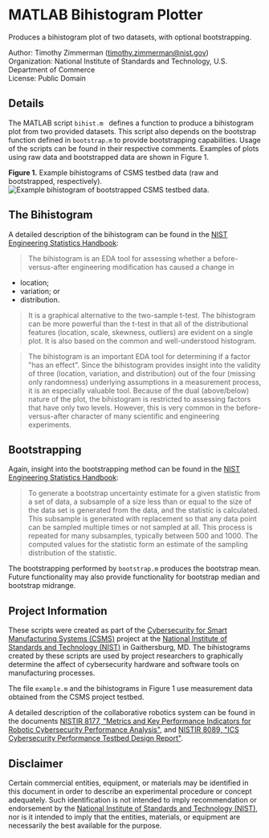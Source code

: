 # MATLAB Bihistogram Plotter

Produces a bihistogram plot of two datasets, with optional bootstrapping.

Author: Timothy Zimmerman (timothy.zimmerman@nist.gov)  
Organization: National Institute of Standards and Technology,
U.S. Department of Commerce  
License: Public Domain  

## Details

The MATLAB script ```bihist.m ``` defines a function to produce a bihistogram plot from two provided datasets. This script also depends on the bootstrap function defined in ```bootstrap.m``` to provide bootstrapping capabilities. Usage of the scripts can be found in their respective comments. Examples of plots using raw data and bootstrapped data are shown in Figure 1.

__Figure 1.__ Example bihistograms of CSMS testbed data (raw and bootstrapped, respectively).
![][_fig1]

## The Bihistogram

A detailed description of the bihistogram can be found in the [NIST Engineering Statistics Handbook][_ITL]:

>The bihistogram is an EDA tool for assessing whether a before-versus-after engineering modification has caused a change in
* location;
* variation; or
* distribution.

>It is a graphical alternative to the two-sample t-test. The bihistogram can be more powerful than the t-test in that all of the distributional features (location, scale, skewness, outliers) are evident on a single plot. It is also based on the common and well-understood histogram.

>The bihistogram is an important EDA tool for determining if a factor "has an effect". Since the bihistogram provides insight into the validity of three (location, variation, and distribution) out of the four (missing only randomness) underlying assumptions in a measurement process, it is an especially valuable tool. Because of the dual (above/below) nature of the plot, the bihistogram is restricted to assessing factors that have only two levels. However, this is very common in the before-versus-after character of many scientific and engineering experiments.

## Bootstrapping

Again, insight into the bootstrapping method can be found in the [NIST Engineering Statistics Handbook][_ITL]:

>To generate a bootstrap uncertainty estimate for a given statistic from a set of data, a subsample of a size less than or equal to the size of the data set is generated from the data, and the statistic is calculated. This subsample is generated with replacement so that any data point can be sampled multiple times or not sampled at all. This process is repeated for many subsamples, typically between 500 and 1000. The computed values for the statistic form an estimate of the sampling distribution of the statistic.

The bootstrapping performed by ```bootstrap.m``` produces the bootstrap mean. Future functionality may also provide functionality for bootstrap median and bootstrap midrange.

## Project Information

These scripts were created as part of the [Cybersecurity for Smart Manufacturing Systems (CSMS)][_CSMS] project at the [National Institute of Standards and Technology (NIST)][_NIST] in Gaithersburg, MD. The bihistograms created by these scripts are used by project researchers to graphically determine the affect of cybersecurity hardware and software tools on manufacturing processes.

The file ```example.m``` and the bihistograms in Figure 1 use measurement data obtained from the CSMS project testbed.

A detailed description of the collaborative robotics system can be found in the documents [NISTIR 8177, "Metrics and Key Performance Indicators for Robotic Cybersecurity Performance Analysis"][_IR8177], and [NISTIR 8089, "ICS Cybersecurity Performance Testbed Design Report"][_IR8089].

## Disclaimer
Certain commercial entities, equipment, or materials may be identified in this document in order to describe an experimental procedure or concept adequately. Such identification is not intended to imply recommendation or endorsement by the [National Institute of Standards and Technology (NIST)][_NIST], nor is it intended to imply that the entities, materials, or equipment are necessarily the best available for the purpose.

[_NIST]: http://www.nist.gov
[_IR8089]: http://nvlpubs.nist.gov/nistpubs/ir/2015/NIST.IR.8089.pdf
[_IR8177]: http://nvlpubs.nist.gov/nistpubs/ir/2017/NIST.IR.8177.pdf
[_CSMS]: https://www.nist.gov/programs-projects/cybersecurity-smart-manufacturing-systems
[_ITL]: http://www.itl.nist.gov/div898/handbook/eda/section3/bihistog.htm
[_example-img]: ./raw_data.png
[_fig1]: ./readme_assets/fig1.png "Example bihistogram of bootstrapped CSMS testbed data."

